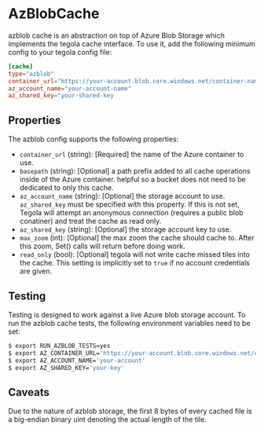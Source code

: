 # AzBlobCache

azblob cache is an abstraction on top of Azure Blob Storage which implements the tegola cache interface. To use it, add the following minimum config to your tegola config file:

```toml
[cache]
type="azblob"
container_url="https://your-account.blob.core.windows.net/container-name"
az_account_name="your-account-name"
az_shared_key="your-shared-key
```

## Properties
The azblob config supports the following properties:

- `container_url` (string): [Required] the name of the Azure container to use.
- `basepath` (string): [Optional] a path prefix added to all cache operations inside of the Azure container. helpful so a bucket does not need to be dedicated to only this cache.
- `az_account_name` (string): [Optional] the storage account to use. `az_shared_key` must be specified with this property. If this is not set, Tegola will attempt an anonymous connection (requires a public blob conatiner) and treat the cache as read only.
- `az_shared_key` (string): [Optional] the storage account key to use.
- `max_zoom` (int): [Optional] the max zoom the cache should cache to. After this zoom, Set() calls will return before doing work.
- `read_only` (bool): [Optional] tegola will not write cache missed tiles into the cache. This setting is implicitly set to `true` if no account credentials are given.

## Testing
Testing is designed to work against a live Azure blob storage account. To run the azblob cache tests, the following environment variables need to be set:

```bash
$ export RUN_AZBLOB_TESTS=yes
$ export AZ_CONTAINER_URL='https://your-account.blob.core.windows.net/container-name'
$ export AZ_ACCOUNT_NAME='your-account'
$ export AZ_SHARED_KEY='your-key'
```

## Caveats
Due to the nature of azblob storage, the first 8 bytes of every cached file is a big-endian binary uint denoting the actual length of the tile.